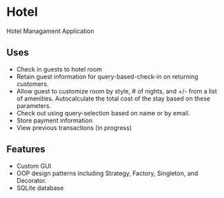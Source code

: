 # Hotel

 Hotel Managament Application
 
 ## Uses
 - Check in guests to hotel room
 - Retain guest information for query-based-check-in on returning customers.
 - Allow guest to customize room by style, # of nights, and +/- from a list of amenities. Autocalculate the total cost of the stay based on these parameters.
 - Check out using query-selection based on name or by email.
 - Store payment information
 - View previous transactions (in progress)
 
 ## Features
 - Custom GUI
 - OOP design patterns including Strategy, Factory, Singleton, and Decorator.
 - SQLite database

